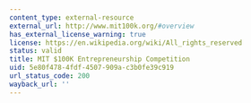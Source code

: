 ```yaml
---
content_type: external-resource
external_url: http://www.mit100k.org/#overview
has_external_license_warning: true
license: https://en.wikipedia.org/wiki/All_rights_reserved
status: valid
title: MIT $100K Entrepreneurship Competition
uid: 5e80f478-4fdf-4507-909a-c3b0fe39c919
url_status_code: 200
wayback_url: ''
---
```

